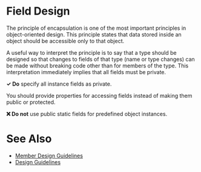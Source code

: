 # Field Design

The principle of encapsulation is one of the most important principles in object-oriented design. This principle states
that data stored inside an object should be accessible only to that object.

A useful way to interpret the principle is to say that a type should be designed so that changes to fields of that type
(name or type changes) can be made without breaking code other than for members of the type. This interpretation
immediately implies that all fields must be private.

**✓ Do** specify all instance fields as private.

You should provide properties for accessing fields instead of making them public or protected.

**❌ Do not** use public static fields for predefined object instances.

# See Also

* [Member Design Guidelines](member_design_guidelines.md)
* [Design Guidelines](design_guidelines.md)